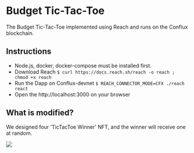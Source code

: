 # Budget Tic-Tac-Toe
The Budget Tic-Tac-Toe implemented using Reach and runs on the Conflux blockchain. 

## Instructions
* Node.js, docker, docker-compose must be installed first.
* Download Reach 
`$ curl https://docs.reach.sh/reach -o reach ; chmod +x reach`
* Run the Dapp on Conflux-devnet
`$ REACH_CONNECTOR_MODE=CFX ./reach react`
* Open the http://localhost:3000 on your browser


## What is modified?
We designed four 'TicTacToe Winner' NFT, and the winner will receive one at random.

<img src = 'img/NFT overview.png'>
